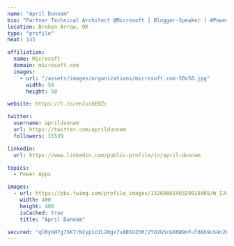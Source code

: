 ```yaml
---
name: "April Dunnam"
bio: "Partner Technical Architect @Microsoft | Blogger-Speaker | #PowerApps, #PowerAutomate, #Office365, #SharePoint | #WIT | #Karaoke Queen"
location: Broken Arrow, OK
type: "profile"
heat: 145

affiliation:
  name: Microsoft
  domain: microsoft.com
  images:
    - url: "/assets/images/organizations/microsoft.com-50x50.jpg"
      width: 50
      height: 50

website: https://t.co/enJuiGEQZc

twitter:
  username: aprildunnam
  url: https://twitter.com/aprildunnam
  followers: 15539

linkedin:
  url: https://www.linkedin.com/public-profile/in/april-dunnam

topics:
  - Power Apps

images:
  - url: https://pbs.twimg.com/profile_images/1326986540329918465/W_IJ6Ih2_400x400.jpg
    width: 400
    height: 400
    isCached: true
    title: "April Dunnam"

secured: "qlRyGH7g7SKTrN2yp1oIL20gx7vABSVZhR/2YO2G5cGX6W9nFufdAh9uS4n2B0W4I5y/CPHMOHwUAlu4qAg0aAb4z7n+oqMhPTI/Xq+ngPz1xtf7QyEkkAGepGXdh8lv+dRQiYUa+W2c9dTpAfDxKHKBNIY/d8TGZlxvk5qFuIq+7z6xqrmjrfi8xc4P2cCCug8iNo5VAdCcwPIiXhUvmVviUVB6TAB746nkmxzgy6G1ENas7lLSnHf2degyE4wfVmu7j3aquG0LE76DIlnhnoE5akeRBsyzdtvT82p4g3qUrmhuPhtULtMBPtG1Xgl/yQa0yx7EW2f8HLWYhw6nRZ+TXCLAEze5nR2zHp+NVexyAftS4M0qu9yzgc4UNpwx4sr3L6kPqmPZICyWRWQe3aBNW1/xvdjs9slUFdq6tvM=;YMf++iCtfs4B6g38gvwZTg=="
---
```



